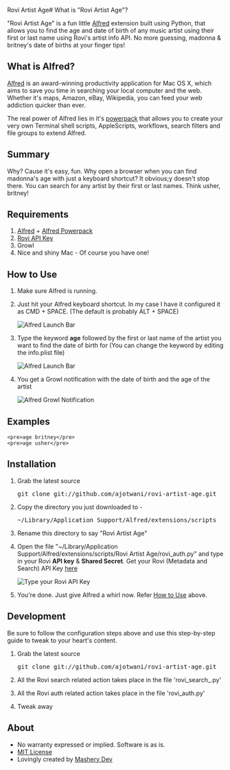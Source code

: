 Rovi Artist Age# What is "Rovi Artist Age"?
 
"Rovi Artist Age" is a fun little [Alfred](http://www.alfredapp.com/) extension built using Python, that allows you to find the age and date of birth of any music artist using their first or last name using Rovi's artist info API. No more guessing, madonna & britney's date of births at your finger tips!

## What is Alfred?
[Alfred](http://alfredapp.com) is an award-winning productivity application for Mac OS X, which aims to save you time in searching your local computer and the web. Whether it's maps, Amazon, eBay, Wikipedia, you can feed your web addiction quicker than ever.

The real power of Alfred lies in it's [powerpack](http://www.alfredapp.com/powerpack/) that allows you to create your very own Terminal shell scripts, AppleScripts, workflows, search filters and file groups to extend Alfred.

## Summary

Why? Cause it's easy, fun. Why open a browser when you can find madonna's age with just a keyboard shortcut? It obvious;y doesn't stop there. You can search for any artist by their first or last names. Think usher, britney!

## Requirements

1. [Alfred](http://www.alfredapp.com/) + [Alfred Powerpack](http://www.alfredapp.com/powerpack/)
2. [Rovi API Key](http://developer.rovicorp.com)
3. Growl
4. Nice and shiny Mac - Of course you have one!

## How to Use

1. Make sure Alfred is running. 

2. Just hit your Alfred keyboard shortcut. In my case I have it configured it as CMD + SPACE. (The default is probably ALT + SPACE)

	![Alfred Launch Bar](https://github.com/ajotwani/rovi-artist-age/raw/master/images/alfred_launch_bar.png)
	
3. Type the keyword **age** followed by the first or last name of the artist you want to find the date of birth for (You can change the keyword by editing the info.plist file)

	![Alfred Launch Bar](https://github.com/ajotwani/rovi-artist-age/raw/master/images/alfred_launch_bar_fill.png)	
	
4. You get a Growl notification with the date of birth and the age of the artist

	![Alfred Growl Notification](https://github.com/ajotwani/rovi-artist-age/raw/master/images/alfred_growl.png)


## Examples ##
	<pre>age britney</pre>
	<pre>age usher</pre>

## Installation

	
1. Grab the latest source
	<pre>git clone git://github.com/ajotwani/rovi-artist-age.git</pre>

2. Copy the directory you just downloaded to -
	<pre>~/Library/Application Support/Alfred/extensions/scripts</pre>

3. Rename this directory to say "Rovi Artist Age"	

4. Open the file "~/Library/Application Support/Alfred/extensions/scripts/Rovi Artist Age/rovi_auth.py" and type in your Rovi **API key** & **Shared Secret**. Get your Rovi (Metadata and Search) API Key [here](http://developer.rovicorp.com)

	![Type your Rovi API Key](https://github.com/ajotwani/rovi-artist-age/raw/master/images/rovi_api_key.png)

5. You're done. Just give Alfred a whirl now. Refer [How to Use](#how-to-use) above.

## Development

Be sure to follow the configuration steps above and use this step-by-step guide to tweak to your heart's content.

1. Grab the latest source
	<pre>git clone git://github.com/ajotwani/rovi-artist-age.git</pre>

2. All the Rovi search related action takes place in the file 'rovi\_search\_.py'

3. All the Rovi auth related action takes place in the file 'rovi_auth.py'

4. Tweak away


## About 

* No warranty expressed or implied.  Software is as is.
* [MIT License](http://www.opensource.org/licenses/mit-license.html)
* Lovingly created by [Mashery Dev](http://dev.mashery.com)
